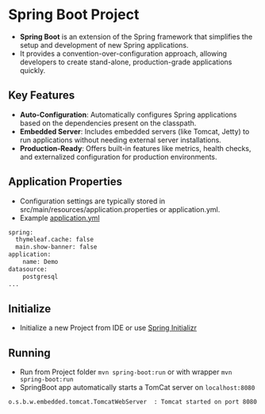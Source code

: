 # Spring Boot Project 
- **Spring Boot** is an extension of the Spring framework that simplifies the setup and development of new Spring applications.
- It provides a convention-over-configuration approach, allowing developers to create stand-alone, production-grade applications quickly.

## Key Features
- **Auto-Configuration**: Automatically configures Spring applications based on the dependencies present on the classpath.
- **Embedded Server**: Includes embedded servers (like Tomcat, Jetty) to run applications without needing external server installations.
- **Production-Ready**: Offers built-in features like metrics, health checks, and externalized configuration for production environments.

## Application Properties
- Configuration settings are typically stored in src/main/resources/application.properties or application.yml.
- Example [application.yml](Maven/springboot/springboot/src/main/resources/application.yml)
```bash
spring:
  thymeleaf.cache: false
  main.show-banner: false
application:
    name: Demo
datasource:
    postgresql
...
```
## Initialize
- Initialize a new Project from IDE or use [Spring Initializr](https://start.spring.io)

## Running 
- Run from Project folder
``mvn spring-boot:run`` or with wrapper ``mvn spring-boot:run``
- SpringBoot app automatically starts a TomCat server on ``localhost:8080``
```bash
o.s.b.w.embedded.tomcat.TomcatWebServer  : Tomcat started on port 8080 (http) with context path
```
